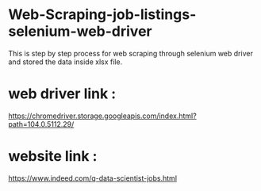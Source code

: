 # Web-Scraping-job-listings-selenium-web-driver
This is step by step process for web scraping through selenium web driver and stored the data inside xlsx file.

# web driver link :
https://chromedriver.storage.googleapis.com/index.html?path=104.0.5112.29/

# website link :
https://www.indeed.com/q-data-scientist-jobs.html
